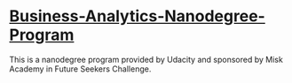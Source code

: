 # [Business-Analytics-Nanodegree-Program](https://www.udacity.com/course/business-analytics-nanodegree--nd098)
This is a nanodegree program provided by Udacity and sponsored by Misk Academy in Future Seekers Challenge.
